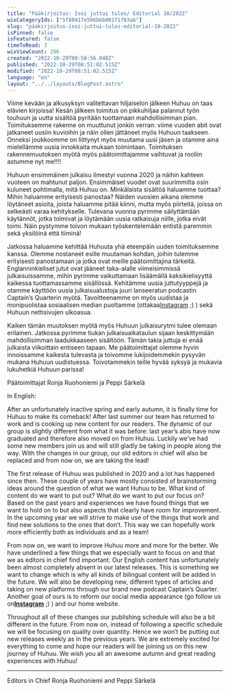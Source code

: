 ```yaml
---
title: "Pääkirjoitus: Isoi juttui tulos/ Editorial 10/2022"
wixCategoryIds: ["5f80417e596b6b00171783ab"]
slug: "pääkirjoitus-isoi-juttui-tulos-editorial-10-2022"
isPinned: false
isFeatured: false
timeToRead: 3
wixViewCount: 206
created: "2022-10-29T08:50:56.048Z"
published: "2022-10-29T08:51:02.515Z"
modified: "2022-10-29T08:51:02.515Z"
language: "en"
layout: "../../layouts/BlogPost.astro"
---
```

Viime kevään ja alkusyksyn valitettavan hiljaiselon jälkeen Huhuu on taas elävien kirjoissa! Kesän jälkeen toimitus on pikkuhiljaa palannut työn touhuun ja uutta sisältöä pyritään tuottamaan mahdollisimman pian. Toimituksemme rakenne on muuttunut jonkin verran: viime vuoden abit ovat jatkaneet uusiin kuvioihin ja näin ollen jättäneet myös Huhuun taakseen. Onneksi joukkoomme on liittynyt myös muutama uusi jäsen ja otamme aina mielellämme uusia innokkaita mukaan toimintaan. Toimituksen rakennemuutoksen myötä myös päätoimittajamme vaihtuvat ja rooliin astumme nyt me!!!! 

Huhuun ensimmäinen julkaisu ilmestyi vuonna 2020 ja näihin kahteen vuoteen on mahtunut paljon. Ensimmäiset vuodet ovat suurimmilta osin kuluneet pohtimalla, mitä Huhuu on. Minkälaista sisältöä haluamme tuottaa? Mihin haluamme erityisesti panostaa? Näiden vuosien aikana olemme löytäneet asioita, joista haluamme pitää kiinni, mutta myös piirteitä, joissa on selkeästi varaa kehitykselle. Tulevana vuonna pyrimme säilyttämään käytännöt, jotka toimivat ja löytämään uusia ratkaisuja niille, jotka eivät toimi. Näin pystymme toivon mukaan työskentelemään entistä paremmin sekä yksilöinä että tiiminä!

Jatkossa haluamme kehittää Huhuuta yhä eteenpäin uuden toimituksemme kanssa. Olemme nostaneet esille muutaman kohdan, joihin tulemme erityisesti panostamaan ja jotka ovat meille päätoimittajina tärkeitä. Englanninkieliset jutut ovat jääneet taka-alalle viimeisimmissä julkaisuissamme, mihin pyrimme vaikuttamaan lisäämällä kaksikielisyyttä kaikessa tuottamassamme sisällössä. Kehitämme uusia juttutyyppejä ja otamme käyttöön uusia julkaisualustoja juuri lanseeratun podcastin Captain’s Quarterin myötä. Tavoitteenamme on myös uudistaa ja monipuolistaa sosiaalisen median puoltamme (ottakaa[Instagram](https://www.instagram.com/huhuu.news/) ;) ) sekä Huhuun nettisivujen ulkoasua.&nbsp;

Kaiken tämän muutoksen myötä myös Huhuun julkaisurytmi tulee olemaan erilainen. Jatkossa pyrimme tiukan julkaisuaikataulun sijaan keskittymään mahdollisimman laadukkaaseen sisältöön. Tämän takia juttuja ei enää julkaista viikoittain entiseen tapaan. Me päätoimittajat olemme hyvin innoissamme kaikesta tulevasta ja toivomme lukijoidemmekin pysyvän mukana Huhuun uudistuessa. Toivotammekin teille hyvää syksyä ja mukavia lukuhetkiä Huhuun parissa!

Päätoimittajat Ronja Ruohoniemi ja Peppi Särkelä 

In English:

After an unfortunately inactive spring and early autumn, it is finally time for Huhuu to make its comeback! After last summer our team has returned to work and is cooking up new content for our readers. The dynamic of our group is slightly different from what it was before: last year’s abis have now graduated and therefore also moved on from Huhuu. Luckily we’ve had some new members join us and will still gladly be taking in people along the way. With the changes in our group, our old editors in chief will also be replaced and from now on, we are taking the lead!

The first release of Huhuu was published in 2020 and a lot has happened since then. These couple of years have mostly consisted of brainstorming ideas around the question of what we want Huhuu to be. What kind of content do we want to put out? What do we want to put our focus on? Based on the past years and experiences we have found things that we want to hold on to but also aspects that clearly have room for improvement. In the upcoming year we will strive to make use of the things that work and find new solutions to the ones that don’t. This way we can hopefully work more efficiently both as individuals and as a team!

From now on, we want to improve Huhuu more and more for the better. We have underlined a few things that we especially want to focus on and that we as editors in chief find important. Our English content has unfortunately been almost completely absent in our latest releases. This is something we want to change which is why all kinds of bilingual content will be added in the future. We will also be developing new, different types of articles and taking on new platforms through our brand new podcast Captain’s Quarter. Another goal of ours is to reform our social media appearance (go follow us on[__Instagram__](https://www.instagram.com/huhuu.news/?hl=fi) ;) ) and our home website.

Throughout all of these changes our publishing schedule will also be a bit different in the future. From now on, instead of following a specific schedule we will be focusing on quality over quantity. Hence we won’t be putting out new releases weekly as in the previous years. We are extremely excited for everything to come and hope our readers will be joining us on this new journey of Huhuu. We wish you all an awesome autumn and great reading experiences with Huhuu!

---

Editors in Chief Ronja Ruohoniemi and Peppi Särkelä

